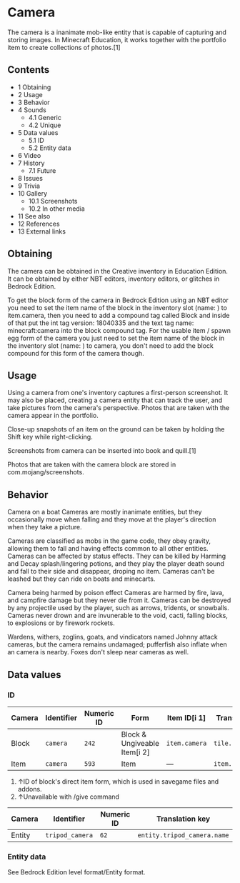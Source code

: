 # Camera
The camera is a inanimate mob-like entity that is capable of capturing and storing images. In Minecraft Education, it works together with the portfolio item to create collections of photos.[1]

## Contents
- 1 Obtaining
- 2 Usage
- 3 Behavior
- 4 Sounds
	- 4.1 Generic
	- 4.2 Unique
- 5 Data values
	- 5.1 ID
	- 5.2 Entity data
- 6 Video
- 7 History
	- 7.1 Future
- 8 Issues
- 9 Trivia
- 10 Gallery
	- 10.1 Screenshots
	- 10.2 In other media
- 11 See also
- 12 References
- 13 External links

## Obtaining
The camera can be obtained in the Creative inventory in Education Edition. It can be obtained by either NBT editors, inventory editors, or glitches in Bedrock Edition.

To get the block form of the camera in Bedrock Edition using an NBT editor you need to set the item name of the block in the inventory slot (name: ) to item.camera, then you need to add a compound tag called Block and inside of that put the int tag version: 18040335 and the text tag name: minecraft:camera into the block compound tag. For the usable item / spawn egg form of the camera you just need to set the item name of the block in the inventory slot (name: ) to camera, you don't need to add the block compound for this form of the camera though. 

## Usage
Using a camera from one's inventory captures a first-person screenshot. It may also be placed, creating a camera entity that can track the user, and take pictures from the camera's perspective. Photos that are taken with the camera appear in the portfolio.

Close-up snapshots of an item on the ground can be taken by holding the Shift key while right-clicking.

Screenshots from camera can be inserted into book and quill.[1]

Photos that are taken with the camera block are stored in com.mojang/screenshots.

## Behavior
Camera on a boat
Cameras are mostly inanimate entities, but they occasionally move when falling and they move at the player's direction when they take a picture.

Cameras are classified as mobs in the game code, they obey gravity, allowing them to fall and having effects common to all other entities. Cameras can be affected by status effects. They can be killed by Harming and Decay splash/lingering potions, and they play the player death sound and fall to their side and disappear, droping no item. Cameras can't be leashed but they can ride on boats and minecarts.

Camera being harmed by poison effect
Cameras are harmed by fire, lava, and campfire damage but they never die from it. Cameras can be destroyed by any projectile used by the player, such as arrows, tridents, or snowballs. Cameras never drown and are invunerable to the void, cacti, falling blocks, to explosions or by firework rockets.

Wardens, withers, zoglins, goats, and vindicators named Johnny attack cameras, but the camera remains undamaged; pufferfish also inflate when an camera is nearby. Foxes don't sleep near cameras as well.

## Data values
### ID
| Camera | Identifier | Numeric ID | Form                         | Item ID[i 1]  | Translation key    |
|--------|------------|------------|------------------------------|---------------|--------------------|
| Block  | `camera`   | `242`      | Block & Ungiveable Item[i 2] | `item.camera` | `tile.camera.name` |
| Item   | `camera`   | `593`      | Item                         | —             | `item.camera.name` |

1. ↑ID of block's direct item form, which is used in savegame files and addons.
2. ↑Unavailable with /give command

| Camera | Identifier      | Numeric ID | Translation key             |
|--------|-----------------|------------|-----------------------------|
| Entity | `tripod_camera` | `62`       | `entity.tripod_camera.name` |

### Entity data
See Bedrock Edition level format/Entity format.

